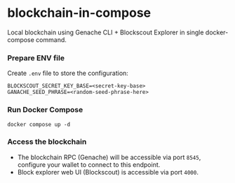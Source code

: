 # blockchain-in-compose
Local blockchain using Genache CLI + Blockscout Explorer in single docker-compose command.

### Prepare ENV file
Create `.env` file to store the configuration:
```
BLOCKSCOUT_SECRET_KEY_BASE=<secret-key-base>
GANACHE_SEED_PHRASE=<random-seed-phrase-here>
```

### Run Docker Compose

```
docker compose up -d
```

### Access the blockchain

- The blockchain RPC (Genache) will be accessible via port `8545`, configure your wallet to connect to this endpoint.
- Block explorer web UI (Blockscout) is accessible via port `4000`.
